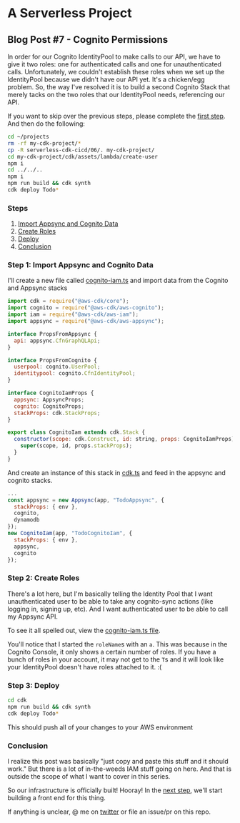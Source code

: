 # A Serverless Project

## Blog Post #7 - Cognito Permissions

In order for our Cognito IdentityPool to make calls to our API, we have to give it two roles: one for authenticated calls and one for unauthenticated calls. Unfortunately, we couldn't establish these roles when we set up the IdentityPool because we didn't have our API yet. It's a chicken/egg problem.
So, the way I've resolved it is to build a second Cognito Stack that merely tacks on the two roles that our IdentityPool needs, referencing our API.

If you want to skip over the previous steps, please complete the [first step](../01). And then do the following:

```sh
cd ~/projects
rm -rf my-cdk-project/*
cp -R serverless-cdk-cicd/06/. my-cdk-project/
cd my-cdk-project/cdk/assets/lambda/create-user
npm i
cd ../../..
npm i
npm run build && cdk synth
cdk deploy Todo*
```

### Steps

1. [Import Appsync and Cognito Data](#import)
1. [Create Roles](#create-roles)
1. [Deploy](#deploy)
1. [Conclusion](#conclusion)

### Step 1: Import Appsync and Cognito Data <a name="import"></a>

I'll create a new file called [cognito-iam.ts](cdk/lib/cognito-iam.ts) and import data from the Cognito and Appsync stacks

```js
import cdk = require("@aws-cdk/core");
import cognito = require("@aws-cdk/aws-cognito");
import iam = require("@aws-cdk/aws-iam");
import appsync = require("@aws-cdk/aws-appsync");

interface PropsFromAppsync {
  api: appsync.CfnGraphQLApi;
}

interface PropsFromCognito {
  userpool: cognito.UserPool;
  identitypool: cognito.CfnIdentityPool;
}

interface CognitoIamProps {
  appsync: AppsyncProps;
  cognito: CognitoProps;
  stackProps: cdk.StackProps;
}

export class CognitoIam extends cdk.Stack {
  constructor(scope: cdk.Construct, id: string, props: CognitoIamProps) {
    super(scope, id, props.stackProps);
  }
}
```

And create an instance of this stack in [cdk.ts](cdk/bin/cdk.ts) and feed in the appsync and cognito stacks.

```js
...
const appsync = new Appsync(app, "TodoAppsync", {
  stackProps: { env },
  cognito,
  dynamodb
});
new CognitoIam(app, "TodoCognitoIam", {
  stackProps: { env },
  appsync,
  cognito
});
```

### Step 2: Create Roles <a name="create-roles"></a>

There's a lot here, but I'm basically telling the Identity Pool that I want unauthenticated user to be able to take any cognito-sync actions (like logging in, signing up, etc). And I want authenticated user to be able to call my Appsync API.

To see it all spelled out, view the [cognito-iam.ts file](cdk/lib/cognito-iam.ts).

You'll notice that I started the `roleName`s with an `a`. This was because in the Cognito Console, it only shows a certain number of roles. If you have a bunch of roles in your account, it may not get to the `T`s and it will look like your IdentityPool doesn't have roles attached to it. :(

### Step 3: Deploy <a name="deploy"></a>

```sh
cd cdk
npm run build && cdk synth
cdk deploy Todo*
```

This should push all of your changes to your AWS environment

### Conclusion <a name="conclusion"></a>

I realize this post was basically "just copy and paste this stuff and it should work." But there is a lot of in-the-weeds IAM stuff going on here. And that is outside the scope of what I want to cover in this series.

So our infrastructure is officially built! Hooray! In the [next step](../08), we'll start building a front end for this thing.

If anything is unclear, @ me on [twitter](https://twitter.com/murribu) or file an issue/pr on this repo.
